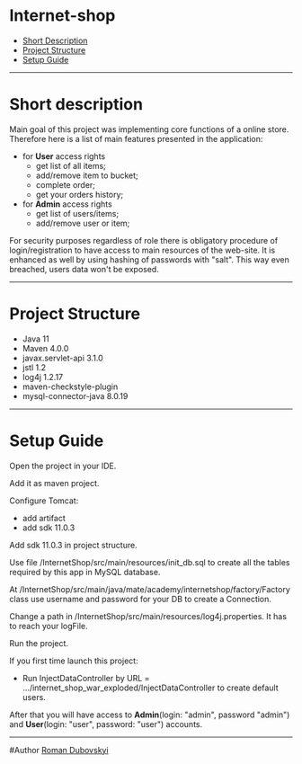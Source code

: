 # Internet-shop
* [Short Description](#description)
* [Project Structure](#structure)
* [Setup Guide](#setup)

<hr>

# <a name="description"></a>Short description
Main goal of this project was implementing core functions of a online store.
Therefore here is a list of main features presented in the application:
 - for **User** access rights 
    * get list of all items;
    * add/remove item to bucket;
    * complete order;
    * get your orders history;
 - for **Admin** access rights
    * get list of users/items;
    * add/remove user or item;
    
For security purposes regardless of role there is obligatory procedure of login/registration to have
access to main resources of the web-site. It is enhanced as well by using hashing 
of passwords with "salt". This way even breached, users data won't be exposed. 

<hr>

# <a name="structure"></a>Project Structure
* Java 11
* Maven 4.0.0
* javax.servlet-api 3.1.0
* jstl 1.2
* log4j 1.2.17
* maven-checkstyle-plugin
* mysql-connector-java 8.0.19
<hr>

# <a name="setup"></a>Setup Guide
Open the project in your IDE.

Add it as maven project.

Configure Tomcat:
* add artifact
* add sdk 11.0.3

Add sdk 11.0.3 in project structure.

Use file /InternetShop/src/main/resources/init_db.sql to create all the tables required by this app in MySQL database.

At /InternetShop/src/main/java/mate/academy/internetshop/factory/Factory class use username and password for your DB to create a Connection.

Change a path in /InternetShop/src/main/resources/log4j.properties. It has to reach your logFile.

Run the project.

If you first time launch this project: 
 * Run InjectDataController by URL = .../internet_shop_war_exploded/InjectDataController to create default users.

After that you will have access to **Admin**(login: "admin", password "admin") and **User**(login: "user", password: "user") accounts.

<hr>

#Author
[Roman Dubovskyi](https://github.com/RomanDubovskyi)